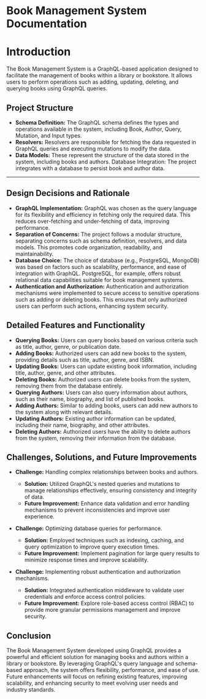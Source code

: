 # Book Management System Documentation

# Introduction
The Book Management System is a GraphQL-based application designed to facilitate the management of books within a library or bookstore. It allows users to perform operations such as adding, updating, deleting, and querying books using GraphQL queries.

## Project Structure

- **Schema Definition:** The GraphQL schema defines the types and operations available in the system, including Book, Author, Query, Mutation, and Input types.
- **Resolvers:** Resolvers are responsible for fetching the data requested in GraphQL queries and executing mutations to modify the data.
- **Data Models:**  These represent the structure of the data stored in the system, including books and authors.
Database Integration: The project integrates with a database to persist book and author data.
<hr> 

## Design Decisions and Rationale

- **GraphQL Implementation:** GraphQL was chosen as the query language for its flexibility and efficiency in fetching only the required data. This reduces over-fetching and under-fetching of data, improving performance.
- **Separation of Concerns:** The project follows a modular structure, separating concerns such as schema definition, resolvers, and data models. This promotes code organization, readability, and maintainability.
- **Database Choice:** The choice of database (e.g., PostgreSQL, MongoDB) was based on factors such as scalability, performance, and ease of integration with GraphQL. PostgreSQL, for example, offers robust relational data capabilities suitable for book management systems.
- **Authentication and Authorization:** Authentication and authorization mechanisms were implemented to secure access to sensitive operations such as adding or deleting books. This ensures that only authorized users can perform such actions, enhancing system security.
  
## Detailed Features and Functionality
- **Querying Books:** Users can query books based on various criteria such as title, author, genre, or publication date.
- **Adding Books:** Authorized users can add new books to the system, providing details such as title, author, genre, and ISBN.
- **Updating Books:** Users can update existing book information, including title, author, genre, and other attributes.
- **Deleting Books:** Authorized users can delete books from the system, removing them from the database entirely.
- **Querying Authors:** Users can also query information about authors, such as their name, biography, and list of published books.
- **Adding Authors:** Similar to adding books, users can add new authors to the system along with relevant details.
- **Updating Authors:** Existing author information can be updated, including their name, biography, and other attributes.
- **Deleting Authors:** Authorized users have the ability to delete authors from the system, removing their information from the database.
  
## Challenges, Solutions, and Future Improvements

- **Challenge:** Handling complex relationships between books and authors.
  - **Solution:** Utilized GraphQL's nested queries and mutations to manage relationships effectively, ensuring consistency and integrity of data.
  - **Future Improvement:** Enhance data validation and error handling mechanisms to prevent inconsistencies and improve user experience.

- **Challenge:** Optimizing database queries for performance.
  - **Solution:** Employed techniques such as indexing, caching, and query optimization to improve query execution times.
  - **Future Improvement:** Implement pagination for large query results to minimize response times and improve scalability.

- **Challenge:** Implementing robust authentication and authorization mechanisms.
  - **Solution:** Integrated authentication middleware to validate user credentials and enforce access control policies.
  - **Future Improvement:** Explore role-based access control (RBAC) to provide more granular permissions management and improve security.

## Conclusion
The Book Management System developed using GraphQL provides a powerful and efficient solution for managing books and authors within a library or bookstore. By leveraging GraphQL's query language and schema-based approach, the system offers flexibility, performance, and ease of use. Future enhancements will focus on refining existing features, improving scalability, and enhancing security to meet evolving user needs and industry standards.
